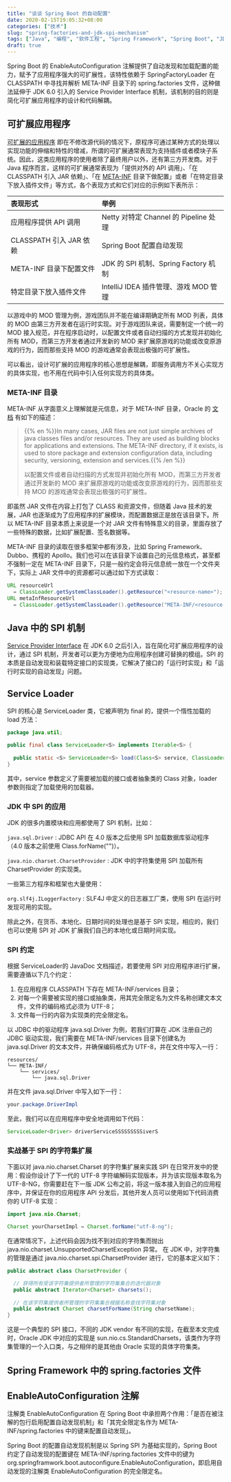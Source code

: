 ```yaml
---
title: "谈谈 Spring Boot 的自动配置"
date: 2020-02-15T19:05:32+08:00
categories: ["技术"]
slug: "spring-factories-and-jdk-spi-mechanism"
tags: ["Java", "编程", "软件工程", "Spring Framework", "Spring Boot", "JDK"]
draft: true
---
```


Spring Boot 的 EnableAutoConfiguration 注解提供了自动发现和加载配置的能力，赋予了应用程序强大的可扩展性，该特性依赖于 SpringFactoryLoader 在 CLASSPATH 中寻找并解析 META-INF 目录下的 spring.factories 文件，这种做法延伸于 JDK 6.0 引入的 <span lang="en">Service Provider Interface</span> 机制，该机制的目的则是简化可扩展应用程序的设计和代码解耦。

## 可扩展应用程序

[可扩展的应用程序](https://docs.oracle.com/javase/tutorial/ext/basics/spi.html) 即在不修改源代码的情况下，原程序可通过某种方式的处理以实现功能的伸缩和特性的增减，所谓的可扩展通常表现为支持插件或者模块子系统。因此，这类应用程序的使用者除了最终用户以外，还有第三方开发商。对于 Java 程序而言，这样的可扩展通常表现为「提供对外的 API 调用」、「在 CLASSPATH 引入 JAR 依赖」、「在 [META-INF](https://docs.oracle.com/javase/8/docs/technotes/guides/jar/jar.html) 目录下做配置」或者「在特定目录下放入插件文件」等方式，各个表现方式和它们对应的示例如下表所示：

表现形式 | 举例
:--- | :---
应用程序提供 API 调用 | Netty 对特定 Channel 的 Pipeline 处理
CLASSPATH 引入 JAR 依赖 | Spring Boot 配置自动发现
META-INF 目录下配置文件 | JDK 的 SPI 机制、Spring Factory 机制
特定目录下放入插件文件 | IntelliJ IDEA 插件管理、游戏 MOD 管理

以游戏中的 MOD 管理为例，游戏团队并不能在编译期确定所有 MOD 列表，具体的 MOD 由第三方开发者在运行时实现。对于游戏团队来说，需要制定一个统一的 MOD 接入规范，并在程序启动时，以配置文件或者自动扫描的方式发现并初始化所有 MOD，而第三方开发者通过开发新的 MOD 来扩展原游戏的功能或改变原游戏的行为，因而那些支持 MOD 的游戏通常会表现出极强的可扩展性。

可以看出，设计可扩展的应用程序的核心思想是解耦，即服务调用方不关心实现方的具体实现，也不用在代码中引入任何实现方的具体类。

### META-INF 目录

META-INF 从字面意义上理解就是元信息，对于 META-INF 目录，Oracle 的 [文档](https://docs.oracle.com/javase/7/docs/technotes/guides/jar/jar.html) 有如下的描述：

> {{% en %}}In many cases, JAR files are not just simple archives of java classes files and/or resources. They are used as building blocks for applications and extensions. The META-INF directory, if it exists, is used to store package and extension configuration data, including security, versioning, extension and services.{{% /en %}}
>
> 以配置文件或者自动扫描的方式发现并初始化所有 MOD，而第三方开发者通过开发新的 MOD 来扩展原游戏的功能或改变原游戏的行为，因而那些支持 MOD 的游戏通常会表现出极强的可扩展性。

即虽然 JAR 文件在内容上打包了 CLASS 和资源文件，但随着 Java 技术的发展，JAR 也逐渐成为了应用程序的扩展模块，而配置数据正是放在该目录下。所以 META-INF 目录本质上来说是一个对 JAR 文件有特殊意义的目录，里面存放了一些特殊的数据，比如扩展配置、签名数据等。

META-INF 目录的读取在很多框架中都有涉及，比如 Spring Framework、Dubbo、携程的 Apollo。我们也可以在该目录下设置自己的元信息格式，甚至都不强制一定在 META-INF 目录下，只是一般约定会将元信息统一放在一个文件夹下，实际上 JAR 文件中的资源都可以通过如下方式读取：

```java
URL resourceUrl
  = ClassLoader.getSystemClassLoader().getResource("<resource-name>");
URL metaInfResourceUrl
  = ClassLoader.getSystemClassLoader().getResource("META-INF/<resource-name>");
```

## Java 中的 SPI 机制

[Service Provider Interface](https://en.wikipedia.org/wiki/Service_provider_interface) 在 JDK 6.0 之后引入，旨在简化可扩展应用程序的设计，通过 SPI 机制，开发者可以更为方便地为应用程序创建可替换的模组。SPI 的本质是自动发现和装载特定接口的实现类，它解决了接口的「运行时实现」和「运行时实现的自动发现」问题。

## Service Loader

SPI 的核心是 ServiceLoader 类，它被声明为 final 的，提供一个惰性加载的 load 方法：

```java
package java.util;

public final class ServiceLoader<S> implements Iterable<S> {
  
  public static <S> ServiceLoader<S> load(Class<S> service, ClassLoader loader)
}
```

其中，service 参数定义了需要被加载的接口或者抽象类的 Class 对象，loader 参数则指定了加载使用的加载器。

### JDK 中 SPI 的应用

JDK 的很多内置模块和应用都使用了 SPI 机制，比如：

`java.sql.Driver`
: JDBC API 在 4.0 版本之后使用 SPI 加载数据库驱动程序（4.0 版本之前使用 Class.forName("<driver-fqn>")）。

`java.nio.charset.CharsetProvider`
: JDK 中的字符集使用 SPI 加载所有 CharsetProvider 的实现类。

一些第三方程序和框架也大量使用：

`org.slf4j.ILoggerFactory`
: SLF4J 中定义的日志器工厂类，使用 SPI 在运行时发现可用的实现。

除此之外，在货币、本地化、日期时间的处理也是基于 SPI 实现，相应的，我们也可以使用 SPI 对 JDK 扩展我们自己的本地化或日期时间实现。

### SPI 约定

根据 ServiceLoader的 JavaDoc 文档描述，若要使用 SPI 对应用程序进行扩展，需要遵循以下几个约定：

1. 在应用程序 CLASSPATH 下存在 META-INF/services 目录；
2. 对每一个需要被实现的接口或抽象类，用其完全限定名为文件名称创建文本文件，文件的编码格式必须为 UTF-8；
3. 文件每一行的内容为实现类的完全限定名。

以 JDBC 中的驱动程序 java.sql.Driver 为例，若我们打算在 JDK 注册自己的 JDBC 驱动实现，我们需要在 META-INF/services 目录下创建名为 java.sql.Driver 的文本文件，并确保编码格式为 UTF-8，并在文件中写入一行：

```
resources/
└── META-INF/
    └── services/
        └── java.sql.Driver
```

并在文件 java.sql.Driver 中写入如下一行：

```java
your.package.DriverImpl
```

至此，我们可以在应用程序中安全地调用如下代码：

```java
ServiceLoader<Driver> driverServiceSSSSSSSSSiverS
```

### 实战基于 SPI 的字符集扩展

下面以对 java.nio.charset.Charset 的字符集扩展来实践 SPI 在日常开发中的使用：假设你设计了下一代的 UTF-8 字符编解码实现版本，并为该实现版本取名为 UTF-8-NG，你需要赶在下一版 JDK 公布之前，将这一版本接入到自己的应用程序中，并保证在你的应用程序 API 分发后，其他开发人员可以使用如下代码消费你的 UTF-8 实现：

```java
import java.nio.Charset;

Charset yourCharsetImpl = Charset.forName("utf-8-ng");
```

在通常情况下，上述代码会因为找不到对应的字符集而抛出 java.nio.charset.UnsupportedCharsetException 异常。 在 JDK 中，对字符集的管理是通过 java.nio.charset.spi.CharsetProvider 进行，它的基本定义如下：

```java
public abstract class CharsetProvider {

  // 获得所有受该字符集提供者所管理的字符集集合的迭代器对象
  public abstract Iterator<Charset> charsets();
  
  // 在该字符集提供者所管理的字符集集合根据名称查找字符集对象
  public abstract Charset charsetForName(String charsetName);
}
```

这是一个典型的 SPI 接口，不同的 JDK vendor 有不同的实现，在截至本文完成时，Oracle JDK 中对应的实现是 sun.nio.cs.StandardCharsets，该类作为字符集管理的一个入口类，与之相伴的是其他由 Oracle 实现的具体字符集类。

## Spring Framework 中的 spring.factories 文件

## EnableAutoConfiguration 注解

注解类 EnableAutoConfiguration 在 Spring Boot 中承担两个作用：「是否在被注解的包行启用配置自动发现机制」和「其完全限定名作为 META-INF/spring.factories 中的键来配置自动发现」。

Spring Boot 的配置自动发现机制是以 Spring SPI 为基础实现的，Spring Boot 约定了自动发现的配置键在 META-INF/spring.factories 文件中的键为 org.springframwork.boot.autoconfigure.EnableAutoConfiguration，即启用自动发现的注解类 EnableAutoConfiguration 的完全限定名。